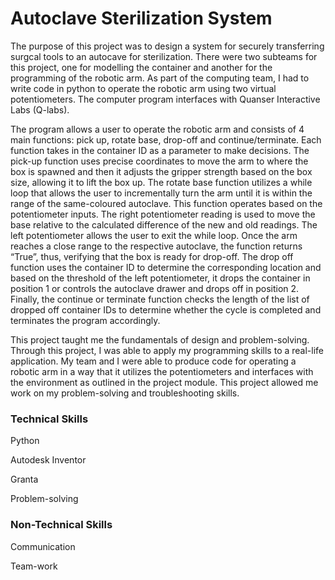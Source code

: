 # Autoclave Sterilization System

The purpose of this project was to design a system for securely transferring surgcal tools to an autocave for sterilization. There were two subteams for this project, one for modelling the container and another for the programming of the robotic arm. As part of the computing team, I had to write code in python to operate the robotic arm using two virtual potentiometers. The computer program interfaces with Quanser Interactive Labs (Q-labs).

The program allows a user to operate the robotic arm and consists of 4 main functions: pick up, rotate base, drop-off and continue/terminate. Each function takes in the container ID as a parameter to make decisions. The pick-up function uses precise coordinates to move the arm to where the box is spawned and then it adjusts the gripper strength based on the box size, allowing it to lift the box up. The rotate base function utilizes a while loop that allows the user to incrementally turn the arm until it is within the range of the same-coloured autoclave. This function operates based on the potentiometer inputs. The right potentiometer reading is used to move the base relative to the calculated difference of the new and old readings. The left potentiometer allows the user to exit the while loop. Once the arm reaches a close range to the respective autoclave, the function returns “True”, thus, verifying that the box is ready for drop-off. The drop off function uses the container ID to determine the corresponding location and based on the threshold of the left potentiometer, it drops the container in position 1 or controls the autoclave drawer and drops off in position 2. Finally, the continue or terminate function checks the length of the list of dropped off container IDs to determine whether the cycle is completed and terminates the program accordingly.

This project taught me the fundamentals of design and problem-solving. Through this project, I was able to apply my programming skills to a real-life application. My team and I were able to produce code for operating a robotic arm in a way that it utilizes the potentiometers and interfaces with the environment as outlined in the project module. This project allowed me work on my problem-solving and troubleshooting skills.

### Technical Skills

Python

Autodesk Inventor

Granta 

Problem-solving

### Non-Technical Skills

Communication

Team-work
